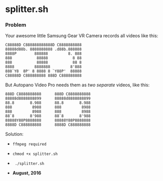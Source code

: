 # splitter.sh

### Problem 
Your awesome little Samsung Gear VR Camera records all videos like this:

    C88888D C888888888888D C8888888888                                                     
    88888d88b. 8888888888 .d88b.888888        
    8888P        888888         8. 888          
    888           88888           8 88           
    888           88888           88 8            
    8888         8888888         8'888          
    888`Y8  8P' 8 8888 8 `Y88P'  88888                                      
    C88888D C888888888 888D C888888888 

But Autopano Video Pro needs them as *two separate* videos, like this: 

    888D C8888888888      888D C8888888888                                               
    88888d8888888899      88888d8888888899    
    88.8       8.988      88.8       8.988    
    888         8988      888         8988     
    888         8988      888         8988     
    88`8       8'988      88`8       8'988    
    88888Y88P8888888      88888Y88P8888888                                
    8888D C888888888      8888D C888888888

Solution: 

  - ```ffmpeg required```
  - ```chmod +x splitter.sh```
  - ``` ./splitter.sh```
  
-  **August, 2016**
